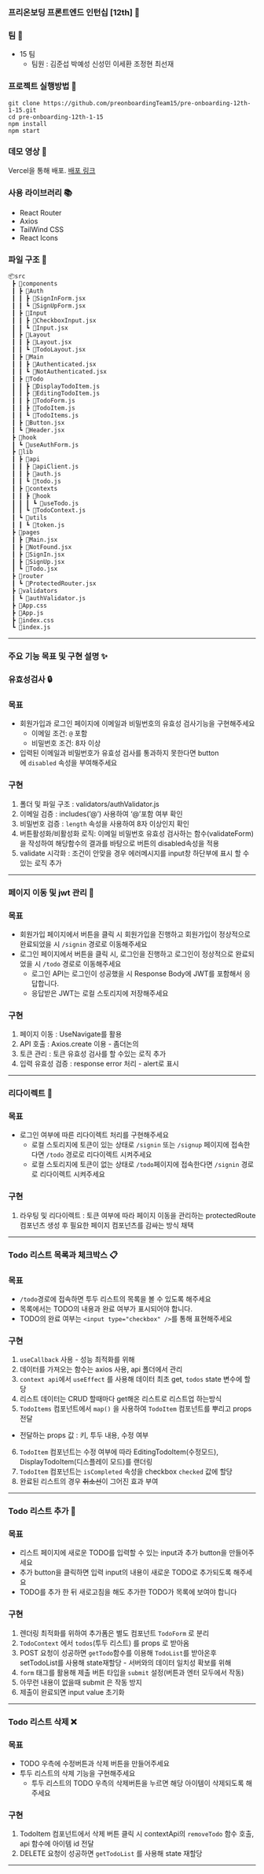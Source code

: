 ### 프리온보딩 프론트엔드 인턴십 [12th] 🚀

### 팀 🤝

- 15 팀
  - 팀원 : 김준섭 박예성 신성민 이세환 조정현 최선재

### 프로젝트 실행방법 🔧

```shell
git clone https://github.com/preonboardingTeam15/pre-onboarding-12th-1-15.git
cd pre-onboarding-12th-1-15
npm install
npm start
```

### 데모 영상 🎥

Vercel을 통해 배포.
[배포 링크](https://pre-onboarding-12th-1-15-beta.vercel.app/)

### 사용 라이브러리 📚

- React Router
- Axios
- TailWind CSS
- React Icons

### 파일 구조 📂

```bash
📦src
 ┣ 📂components
 ┃ ┣ 📂Auth
 ┃ ┃ ┣ 📜SignInForm.jsx
 ┃ ┃ ┗ 📜SignUpForm.jsx
 ┃ ┣ 📂Input
 ┃ ┃ ┣ 📜CheckboxInput.jsx
 ┃ ┃ ┗ 📜Input.jsx
 ┃ ┣ 📂Layout
 ┃ ┃ ┣ 📜Layout.jsx
 ┃ ┃ ┗ 📜TodoLayout.jsx
 ┃ ┣ 📂Main
 ┃ ┃ ┣ 📜Authenticated.jsx
 ┃ ┃ ┗ 📜NotAuthenticated.jsx
 ┃ ┣ 📂Todo
 ┃ ┃ ┣ 📜DisplayTodoItem.js
 ┃ ┃ ┣ 📜EditingTodoItem.js
 ┃ ┃ ┣ 📜TodoForm.js
 ┃ ┃ ┣ 📜TodoItem.js
 ┃ ┃ ┗ 📜TodoItems.js
 ┃ ┣ 📜Button.jsx
 ┃ ┗ 📜Header.jsx
 ┣ 📂hook
 ┃ ┗ 📜useAuthForm.js
 ┣ 📂lib
 ┃ ┣ 📂api
 ┃ ┃ ┣ 📜apiClient.js
 ┃ ┃ ┣ 📜auth.js
 ┃ ┃ ┗ 📜todo.js
 ┃ ┣ 📂contexts
 ┃ ┃ ┣ 📂hook
 ┃ ┃ ┃ ┗ 📜useTodo.js
 ┃ ┃ ┗ 📜TodoContext.js
 ┃ ┗ 📂utils
 ┃ ┃ ┗ 📜token.js
 ┣ 📂pages
 ┃ ┣ 📜Main.jsx
 ┃ ┣ 📜NotFound.jsx
 ┃ ┣ 📜SignIn.jsx
 ┃ ┣ 📜SignUp.jsx
 ┃ ┗ 📜Todo.jsx
 ┣ 📂router
 ┃ ┗ 📜ProtectedRouter.jsx
 ┣ 📂validators
 ┃ ┗ 📜authValidator.js
 ┣ 📜App.css
 ┣ 📜App.js
 ┣ 📜index.css
 ┗ 📜index.js
```

---

### 주요 기능 목표 및 구현 설명 ✨

### 유효성검사 🔒

### 목표

- 회원가입과 로그인 페이지에 이메일과 비밀번호의 유효성 검사기능을 구현해주세요
  - 이메일 조건: `@` 포함
  - 비밀번호 조건: 8자 이상
- 입력된 이메일과 비밀번호가 유효성 검사를 통과하지 못한다면 button에 `disabled` 속성을 부여해주세요

### 구현

1. 폴더 및 파일 구조 : validators/authValidator.js
2. 이메일 검증 : includes(’@’) 사용하여 ‘@’포함 여부 확인
3. 비밀번호 검증 : `length` 속성을 사용하여 8자 이상인지 확인
4. 버튼활성화/비활성화 로직: 이메일 비밀번호 유효성 검사하는 함수(validateForm)을 작성하여 해당함수의 결과를 바탕으로 버튼의 disabled속성을 적용
5. validate 시각화 : 조건이 안맞을 경우 에러메시지를 input창 하단부에 표시 할 수 있는 로직 추가

---

### 페이지 이동 및 jwt 관리 🚦

### 목표

- 회원가입 페이지에서 버튼을 클릭 시 회원가입을 진행하고 회원가입이 정상적으로 완료되었을 시 `/signin` 경로로 이동해주세요
- 로그인 페이지에서 버튼을 클릭 시, 로그인을 진행하고 로그인이 정상적으로 완료되었을 시 `/todo` 경로로 이동해주세요
  - 로그인 API는 로그인이 성공했을 시 Response Body에 JWT를 포함해서 응답합니다.
  - 응답받은 JWT는 로컬 스토리지에 저장해주세요

### 구현

1. 페이지 이동 : UseNavigate를 활용
2. API 호출 : Axios.create 이용 - 좀더논의
3. 토큰 관리 : 토큰 유효성 검사를 할 수있는 로직 추가
4. 입력 유효성 검증 : response error 처리 - alert로 표시

---

### 리다이렉트 🔄

### 목표

- 로그인 여부에 따른 리다이렉트 처리를 구현해주세요
  - 로컬 스토리지에 토큰이 있는 상태로 `/signin` 또는 `/signup` 페이지에 접속한다면 `/todo` 경로로 리다이렉트 시켜주세요
  - 로컬 스토리지에 토큰이 없는 상태로 `/todo`페이지에 접속한다면 `/signin` 경로로 리다이렉트 시켜주세요

### 구현

1. 라우팅 및 리다이렉트 : 토큰 여부에 따라 페이지 이동을 관리하는 protectedRoute 컴포넌츠 생성 후 필요한 페이지 컴포넌츠를 감싸는 방식 채택

---

### Todo 리스트 목록과 체크박스 📋

### 목표

- `/todo`경로에 접속하면 투두 리스트의 목록을 볼 수 있도록 해주세요
- 목록에서는 TODO의 내용과 완료 여부가 표시되어야 합니다.
- TODO의 완료 여부는 `<input type="checkbox" />`를 통해 표현해주세요

### 구현

1. `useCallback` 사용 - 성능 최적화를 위해
2. 데이터를 가져오는 함수는 axios 사용, api 폴더에서 관리
3. `context api`에서 `useEffect` 를 사용해 데이터 최초 get,
   `todos` state 변수에 할당
4. 리스트 데이터는 CRUD 할때마다 get해온 리스트로 리스트업 하는방식
5. `TodoItems` 컴포넌트에서 `map()` 을 사용하여 `TodoItem` 컴포넌트를 뿌리고 props 전달

- 전달하는 props 값 : 키, 투두 내용, 수정 여부

6. `TodoItem` 컴포넌트는 수정 여부에 따라 EditingTodoItem(수정모드), DisplayTodoItem(디스플레이 모드)를 랜더링
7. `TodoItem` 컴포넌트는 `isCompleted` 속성을 checkbox `checked` 값에 할당
8. 완료된 리스트의 경우 ~~취소선~~이 그어진 효과 부여

---

### Todo 리스트 추가 📝

### 목표

- 리스트 페이지에 새로운 TODO를 입력할 수 있는 input과 추가 button을 만들어주세요
- 추가 button을 클릭하면 입력 input의 내용이 새로운 TODO로 추가되도록 해주세요
- TODO를 추가 한 뒤 새로고침을 해도 추가한 TODO가 목록에 보여야 합니다

### 구현

1. 렌더링 최적화를 위하여 추가폼은 별도 컴포넌트 `TodoForm` 로 분리
2. `TodoContext` 에서 `todos`(투두 리스트) 를 props 로 받아옴
3. POST 요청이 성공하면 `getTodo`함수를 이용해 `TodoList`를 받아온후
   setTodoList를 사용해 state재할당 - 서버와의 데이터 일치성 확보를 위해
4. `form` 태그를 활용해 제출 버튼 타입을 `submit` 설정(버튼과 엔터 모두에서 작동)
5. 아무런 내용이 없을때 submit 은 작동 방지
6. 제출이 완료되면 input value 초기화

---

### Todo 리스트 삭제 ❌

### 목표

- TODO 우측에 수정버튼과 삭제 버튼을 만들어주세요
- 투두 리스트의 삭제 기능을 구현해주세요
  - 투두 리스트의 TODO 우측의 삭제버튼을 누르면 해당 아이템이 삭제되도록 해주세요

### 구현

1. TodoItem 컴포넌트에서 삭제 버튼 클릭 시 contextApi의 `removeTodo` 함수 호출,
   api 함수에 아이템 id 전달
2. DELETE 요청이 성공하면 `getTodoList` 를 사용해 state 재할당

---
